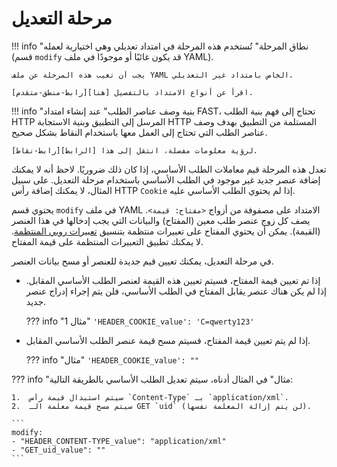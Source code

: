 [رابط-نقاط]:          points/intro.md
[رابط-ريجيكس-روبي]:     http://ruby-doc.org/core-2.6.1/doc/regexp_rdoc.html
[رابط-منطق-متقدم]:       logic.md

[صورة-تعديل]:           ../../images/fast/dsl/common/phases/modify.png

# مرحلة التعديل

!!! info "نطاق المرحلة"
    تُستخدم هذه المرحلة في امتداد تعديلي وهي اختيارية لعمله (قسم `modify` قد يكون غائبًا أو موجودًا في ملف YAML).

    يجب أن تغيب هذه المرحلة عن ملف YAML الخاص بامتداد غير التعديلي.
    
    اقرأ عن أنواع الامتداد بالتفصيل [هنا][رابط-منطق-متقدم].

!!! info "بنية وصف عناصر الطلب"
    عند إنشاء امتداد FAST، تحتاج إلى فهم بنية الطلب HTTP المرسل إلى التطبيق وبنية الاستجابة HTTP المستلمة من التطبيق بهدف وصف عناصر الطلب التي تحتاج إلى العمل معها باستخدام النقاط بشكل صحيح. 

    لرؤية معلومات مفصلة، انتقل إلى هذا [الرابط][رابط-نقاط].
 
تعدل هذه المرحلة قيم معاملات الطلب الأساسي، إذا كان ذلك ضروريًا. لاحظ أنه لا يمكنك إضافة عنصر جديد غير موجود في الطلب الأساسي باستخدام مرحلة التعديل. على سبيل المثال، لا يمكنك إضافة رأس HTTP `Cookie` إذا لم يحتوي الطلب الأساسي عليه.

يحتوي قسم `modify` في ملف YAML الامتداد على مصفوفة من أزواج `<مفتاح: قيمة>`. يصف كل زوج عنصر طلب معين (المفتاح) والبيانات التي يجب إدخالها في هذا العنصر (القيمة). يمكن أن يحتوي المفتاح على تعبيرات منتظمة بتنسيق [تعبيرات روبي المنتظمة][رابط-ريجيكس-روبي]. لا يمكنك تطبيق التعبيرات المنتظمة على قيمة المفتاح.

في مرحلة التعديل، يمكنك تعيين قيم جديدة للعنصر أو مسح بيانات العنصر.

* إذا تم تعيين قيمة المفتاح، فسيتم تعيين هذه القيمة لعنصر الطلب الأساسي المقابل. إذا لم يكن هناك عنصر يقابل المفتاح في الطلب الأساسي، فلن يتم إجراء إدراج عنصر جديد.
    
    ??? info "مثال 1"
        `'HEADER_COOKIE_value': 'C=qwerty123'`

* إذا لم يتم تعيين قيمة المفتاح، فسيتم مسح قيمة عنصر الطلب الأساسي المقابل.
    
    ??? info "مثال"
        `'HEADER_COOKIE_value': ""`

??? info "مثال"
    في المثال أدناه، سيتم تعديل الطلب الأساسي بالطريقة التالية:

    1.  سيتم استبدال قيمة رأس `Content-Type` بـ `application/xml`.
    2.  سيتم مسح قيمة معلمة الـ GET `uid` (لن يتم إزالة المعلمة نفسها).

    ```
    modify:
    - "HEADER_CONTENT-TYPE_value": "application/xml"
    - "GET_uid_value": ""
    ```